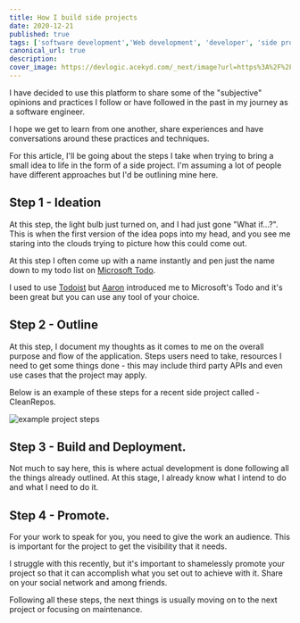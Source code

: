 ```yaml
---
title: How I build side projects
date: 2020-12-21
published: true
tags: ['software development','Web development', 'developer', 'side project']
canonical_url: true
description: 
cover_image: https://devlogic.acekyd.com/_next/image?url=https%3A%2F%2Fcdn.hashnode.com%2Fres%2Fhashnode%2Fimage%2Fupload%2Fv1608566617214%2FgPXXUqO6w.png%3Fw%3D1600%26h%3D840%26fit%3Dcrop%26crop%3Dentropy%26auto%3Dcompress%2Cformat%26format%3Dwebp&w=3840&q=75
---
```


I have decided to use this platform to share some of the "subjective" opinions and practices I follow or have followed in the past in my journey as a software engineer.

I hope we get to learn from one another, share experiences and have conversations around these practices and techniques.

For this article, I'll be going about the steps I take when trying to bring a small idea to life in the form of a side project. I'm assuming a lot of people have different approaches but I'd be outlining mine here.

## Step 1 - Ideation

At this step, the light bulb just turned on, and I had just gone "What if...?". This is when the first version of the idea pops into my head, and you see me staring into the clouds trying to picture how this could come out.

At this step I often come up with a name instantly and pen just the name down to my todo list on [Microsoft Todo](http://todo.microsoft.com/).

I used to use [Todoist](https://todoist.com/) but [Aaron](https://twitter.com/AaronGustafson) introduced me to Microsoft's Todo and it's been great but you can use any tool of your choice.

## Step 2 - Outline

At this step, I document my thoughts as it comes to me on the overall purpose and flow of the application. Steps users need to take, resources I need to get some things done - this may include third party APIs and even use cases that the project may apply.

Below is an example of these steps for a recent side project called - CleanRepos.

![example project steps](https://cdn.hashnode.com/res/hashnode/image/upload/v1608567416433/s6fewrtww.png?auto=compress,format&format=webp)

## Step 3 - Build and Deployment.

Not much to say here, this is where actual development is done following all the things already outlined. At this stage, I already know what I intend to do and what I need to do it.

## Step 4 - Promote.

For your work to speak for you, you need to give the work an audience. This is important for the project to get the visibility that it needs.

I struggle with this recently, but it's important to shamelessly promote your project so that it can accomplish what you set out to achieve with it. Share on your social network and among friends.

Following all these steps, the next things is usually moving on to the next project or focusing on maintenance.